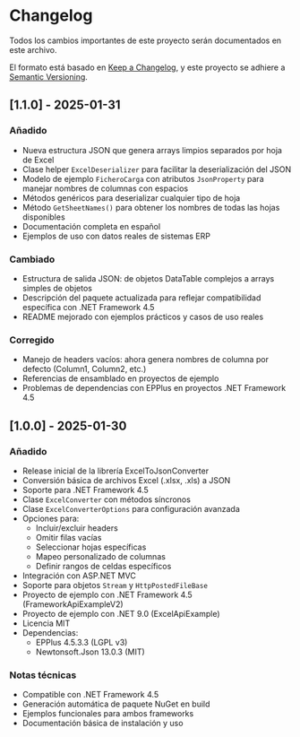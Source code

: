 # Changelog

Todos los cambios importantes de este proyecto serán documentados en este archivo.

El formato está basado en [Keep a Changelog](https://keepachangelog.com/es-ES/1.0.0/),
y este proyecto se adhiere a [Semantic Versioning](https://semver.org/spec/v2.0.0.html).

## [1.1.0] - 2025-01-31

### Añadido
- Nueva estructura JSON que genera arrays limpios separados por hoja de Excel
- Clase helper `ExcelDeserializer` para facilitar la deserialización del JSON
- Modelo de ejemplo `FicheroCarga` con atributos `JsonProperty` para manejar nombres de columnas con espacios
- Métodos genéricos para deserializar cualquier tipo de hoja
- Método `GetSheetNames()` para obtener los nombres de todas las hojas disponibles
- Documentación completa en español
- Ejemplos de uso con datos reales de sistemas ERP

### Cambiado
- Estructura de salida JSON: de objetos DataTable complejos a arrays simples de objetos
- Descripción del paquete actualizada para reflejar compatibilidad específica con .NET Framework 4.5
- README mejorado con ejemplos prácticos y casos de uso reales

### Corregido
- Manejo de headers vacíos: ahora genera nombres de columna por defecto (Column1, Column2, etc.)
- Referencias de ensamblado en proyectos de ejemplo
- Problemas de dependencias con EPPlus en proyectos .NET Framework 4.5

## [1.0.0] - 2025-01-30

### Añadido
- Release inicial de la librería ExcelToJsonConverter
- Conversión básica de archivos Excel (.xlsx, .xls) a JSON
- Soporte para .NET Framework 4.5
- Clase `ExcelConverter` con métodos síncronos
- Clase `ExcelConverterOptions` para configuración avanzada
- Opciones para:
  - Incluir/excluir headers
  - Omitir filas vacías
  - Seleccionar hojas específicas
  - Mapeo personalizado de columnas
  - Definir rangos de celdas específicos
- Integración con ASP.NET MVC
- Soporte para objetos `Stream` y `HttpPostedFileBase`
- Proyecto de ejemplo con .NET Framework 4.5 (FrameworkApiExampleV2)
- Proyecto de ejemplo con .NET 9.0 (ExcelApiExample)
- Licencia MIT
- Dependencias:
  - EPPlus 4.5.3.3 (LGPL v3)
  - Newtonsoft.Json 13.0.3 (MIT)

### Notas técnicas
- Compatible con .NET Framework 4.5
- Generación automática de paquete NuGet en build
- Ejemplos funcionales para ambos frameworks
- Documentación básica de instalación y uso